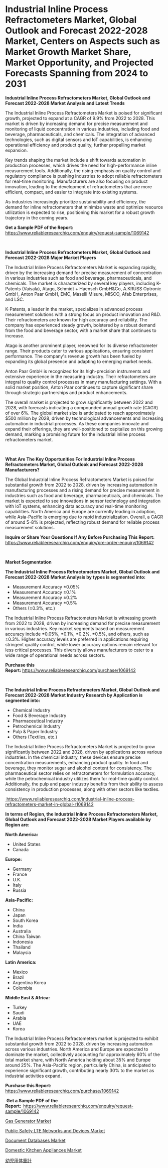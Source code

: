 <p><h1>Industrial Inline Process Refractometers Market, Global Outlook and Forecast 2022-2028 Market, Centers on Aspects such as Market Growth Market Share, Market Opportunity, and Projected Forecasts Spanning from 2024 to 2031</h1></p><p><strong>Industrial Inline Process Refractometers Market, Global Outlook and Forecast 2022-2028 Market Analysis and Latest Trends</strong></p>
<p><p>The Industrial Inline Process Refractometers Market is poised for significant growth, projected to expand at a CAGR of 9.9% from 2022 to 2028. This market is driven by increasing demand for precise measurement and monitoring of liquid concentration in various industries, including food and beverage, pharmaceuticals, and chemicals. The integration of advanced technologies, such as digital sensors and IoT capabilities, is enhancing operational efficiency and product quality, further propelling market expansion.</p><p>Key trends shaping the market include a shift towards automation in production processes, which drives the need for high-performance inline measurement tools. Additionally, the rising emphasis on quality control and regulatory compliance is pushing industries to adopt reliable refractometers for real-time monitoring. Manufacturers are also focusing on product innovation, leading to the development of refractometers that are more efficient, compact, and easier to integrate into existing systems.</p><p>As industries increasingly prioritize sustainability and efficiency, the demand for inline refractometers that minimize waste and optimize resource utilization is expected to rise, positioning this market for a robust growth trajectory in the coming years.</p></p>
<p><strong>Get a Sample PDF of the Report:&nbsp;</strong> <a href="https://www.reliableresearchiq.com/enquiry/request-sample/1069142">https://www.reliableresearchiq.com/enquiry/request-sample/1069142</a></p>
<p>&nbsp;</p>
<p><strong>Industrial Inline Process Refractometers Market, Global Outlook and Forecast 2022-2028 Major Market Players</strong></p>
<p><p>The Industrial Inline Process Refractometers Market is expanding rapidly, driven by the increasing demand for precise measurement of concentration in various industries such as food and beverage, pharmaceuticals, and chemicals. The market is characterized by several key players, including K-Patents (Vaisala), Atago, Schmidt + Haensch GmbH&Co, A.KRUSS Optronic GmbH, Anton Paar GmbH, EMC, Maselli Misure, MISCO, Afab Enterprises, and LSC.</p><p>K-Patents, a leader in the market, specializes in advanced process measurement solutions with a strong focus on product innovation and R&D. Their refractometers are known for high accuracy and reliability. The company has experienced steady growth, bolstered by a robust demand from the food and beverage sector, with a market share that continues to increase.</p><p>Atago is another prominent player, renowned for its diverse refractometer range. Their products cater to various applications, ensuring consistent performance. The company's revenue growth has been fueled by expanding its global presence and adapting to emerging market needs.</p><p>Anton Paar GmbH is recognized for its high-precision instruments and extensive experience in the measuring industry. Their refractometers are integral to quality control processes in many manufacturing settings. With a solid market position, Anton Paar continues to capture significant share through strategic partnerships and product enhancements.</p><p>The overall market is projected to grow significantly between 2022 and 2028, with forecasts indicating a compounded annual growth rate (CAGR) of over 6%. The global market size is anticipated to reach approximately $500 million by 2028, driven by technological advancements and increasing automation in industrial processes. As these companies innovate and expand their offerings, they are well-positioned to capitalize on this growing demand, marking a promising future for the industrial inline process refractometers market.</p></p>
<p>&nbsp;</p>
<p><strong>What Are The Key Opportunities For Industrial Inline Process Refractometers Market, Global Outlook and Forecast 2022-2028 Manufacturers?</strong></p>
<p><p>The Global Industrial Inline Process Refractometers Market is poised for substantial growth from 2022 to 2028, driven by increasing automation in manufacturing processes and a rising demand for precise measurement in industries such as food and beverage, pharmaceuticals, and chemicals. The market is expected to see innovations in sensor technology and integration with IoT systems, enhancing data accuracy and real-time monitoring capabilities. North America and Europe are currently leading in adoption, while Asia-Pacific is emerging due to rapid industrialization. Overall, a CAGR of around 5-8% is projected, reflecting robust demand for reliable process measurement solutions.</p></p>
<p><strong>Inquire or Share Your Questions If Any Before Purchasing This Report:</strong> <a href="https://www.reliableresearchiq.com/enquiry/pre-order-enquiry/1069142">https://www.reliableresearchiq.com/enquiry/pre-order-enquiry/1069142</a></p>
<p>&nbsp;</p>
<p><strong>Market Segmentation</strong></p>
<p><strong>The Industrial Inline Process Refractometers Market, Global Outlook and Forecast 2022-2028 Market Analysis by types is segmented into:</strong></p>
<p><ul><li>Measurement Accuracy ±0.05%</li><li>Measurement Accuracy ±0.1%</li><li>Measurement Accuracy ±0.2%</li><li>Measurement Accuracy ±0.5%</li><li>Others (±0.3%, etc.)</li></ul></p>
<p><p>The Industrial Inline Process Refractometers Market is witnessing growth from 2022 to 2028, driven by increasing demand for precise measurement in various industries. Key market segments based on measurement accuracy include ±0.05%, ±0.1%, ±0.2%, ±0.5%, and others, such as ±0.3%. Higher accuracy levels are preferred in applications requiring stringent quality control, while lower accuracy options remain relevant for less critical processes. This diversity allows manufacturers to cater to a wide range of operational needs across sectors.</p></p>
<p><strong>Purchase this Report:&nbsp;</strong><a href="https://www.reliableresearchiq.com/purchase/1069142">https://www.reliableresearchiq.com/purchase/1069142</a></p>
<p>&nbsp;</p>
<p><strong>The Industrial Inline Process Refractometers Market, Global Outlook and Forecast 2022-2028 Market Industry Research by Application is segmented into:</strong></p>
<p><ul><li>Chemical Industry</li><li>Food & Beverage Industry</li><li>Pharmaceutical Industry</li><li>Petrochemical Industry</li><li>Pulp & Paper Industry</li><li>Others (Textiles, etc.)</li></ul></p>
<p><p>The Industrial Inline Process Refractometers Market is projected to grow significantly between 2022 and 2028, driven by applications across various industries. In the chemical industry, these devices ensure precise concentration measurements, enhancing product quality. In food and beverage, they monitor sugar and alcohol content for consistency. The pharmaceutical sector relies on refractometers for formulation accuracy, while the petrochemical industry utilizes them for real-time quality control. Additionally, the pulp and paper industry benefits from their ability to assess consistency in production processes, along with other sectors like textiles.</p></p>
<p><a href="https://www.reliableresearchiq.com/industrial-inline-process-refractometers-market-in-global-r1069142">&nbsp;https://www.reliableresearchiq.com/industrial-inline-process-refractometers-market-in-global-r1069142</a></p>
<p><strong>In terms of Region, the Industrial Inline Process Refractometers Market, Global Outlook and Forecast 2022-2028 Market Players available by Region are:</strong></p>
<p>
    <p> <strong> North America: </strong>
        <ul>
            <li>United States</li>
            <li>Canada</li>
        </ul>
        </p> 
    <p> <strong> Europe: </strong>
        <ul>
            <li>Germany</li>
            <li>France</li>
            <li>U.K.</li>
            <li>Italy</li>
            <li>Russia</li>
        </ul>
        </p> 
    <p> <strong> Asia-Pacific: </strong>
        <ul>
            <li>China</li>
            <li>Japan</li>
            <li>South Korea</li>
            <li>India</li>
            <li>Australia</li>
            <li>China Taiwan</li>
            <li>Indonesia</li>
            <li>Thailand</li>
            <li>Malaysia</li>
        </ul>
        </p> 
    <p> <strong> Latin America: </strong>
        <ul>
            <li>Mexico</li>
            <li>Brazil</li>
            <li>Argentina Korea</li>
            <li>Colombia</li>
        </ul>
        </p> 
    <p> <strong> Middle East & Africa: </strong>
        <ul>
            <li>Turkey</li>
            <li>Saudi</li>
            <li>Arabia</li>
            <li>UAE</li>
            <li>Korea</li>
        </ul>
    </p>
    </p>
<p><p>The Industrial Inline Process Refractometers market is projected to exhibit substantial growth from 2022 to 2028, driven by increasing automation across various industries. North America and Europe are expected to dominate the market, collectively accounting for approximately 60% of the total market share, with North America holding about 35% and Europe around 25%. The Asia-Pacific region, particularly China, is anticipated to experience significant growth, contributing nearly 30% to the market as industrial activities expand.</p></p>
<p><strong>Purchase this Report: </strong><a href="https://www.reliableresearchiq.com/purchase/1069142">https://www.reliableresearchiq.com/purchase/1069142</a></p>
<p>&nbsp;<strong>Get a Sample PDF of the Report:&nbsp;&nbsp;</strong><a href="https://www.reliableresearchiq.com/enquiry/request-sample/1069142">https://www.reliableresearchiq.com/enquiry/request-sample/1069142</a></p>
<p><strong></strong></p>
<p><p><a href="https://medium.com/@madisynreinger/gas-generator-market-size-market-segmentation-market-trends-and-growth-analysis-forecast-till-efe2921786e0">Gas Generator Market</a></p><p><a href="https://medium.com/@welsonwiden94552/global-public-safety-lte-networks-and-devices-market-focus-on-application-end-use-industry-type-415141253916">Public Safety LTE Networks and Devices Market</a></p><p><a href="https://www.linkedin.com/pulse/pioneering-growth-analyzing-global-document-databases-i93ce?trackingId=cQdlBAldSwiiQ9XnXITGLA%3D%3D">Document Databases Market</a></p><p><a href="https://www.linkedin.com/pulse/global-domestic-kitchen-appliances-market-size-trends-vbate?trackingId=I%2FrNqeo%2FR8KXEL8j%2BWfRzA%3D%3D">Domestic Kitchen Appliances Market</a></p><p><a href="https://medium.com/@jethro6smck/%E3%82%B0%E3%83%AD%E3%83%BC%E3%83%90%E3%83%AB%E3%82%A4%E3%83%B3%E3%83%95%E3%82%A1%E3%83%B3%E3%83%88%E3%82%B9%E3%82%B1%E3%83%BC%E3%83%AB%E5%B8%82%E5%A0%B4%E3%81%AE%E5%8B%95%E5%90%91-%E4%BA%88%E6%B8%AC-%E5%BD%B1%E9%9F%BF%E5%88%86%E6%9E%90-2024%E5%B9%B4-2031%E5%B9%B4-%E3%81%AE%E3%83%8A%E3%83%93%E3%82%B2%E3%83%BC%E3%82%B7%E3%83%A7%E3%83%B3-137%E3%83%9A%E3%83%BC%E3%82%B8%E3%81%AB%E3%82%8F%E3%81%9F%E3%81%A3%E3%81%A6%E3%82%AB%E3%83%90%E3%83%BC%E3%81%95%E3%82%8C%E3%81%A6%E3%81%84%E3%81%BE%E3%81%99-7d2963182520">幼児用体重計</a></p></p>